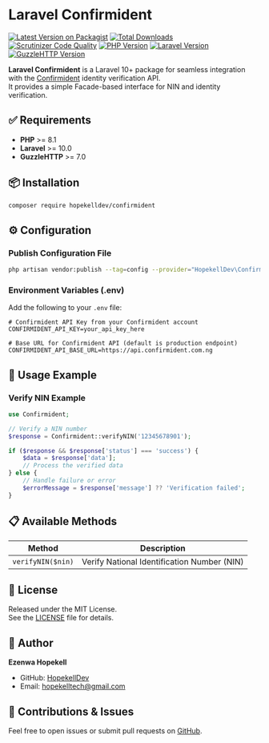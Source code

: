 # Laravel Confirmident

[![Latest Version on Packagist](https://img.shields.io/packagist/v/hopekelldev/confirmident.svg?style=flat-square)](https://packagist.org/packages/hopekelldev/confirmident)
[![Total Downloads](https://img.shields.io/packagist/dt/hopekelldev/confirmident.svg?style=flat-square)](https://packagist.org/packages/hopekelldev/confirmident)
[![Scrutinizer Code Quality](https://img.shields.io/scrutinizer/quality/g/HopekellDev/laravel-confirmident/main.svg?style=flat-square)](https://scrutinizer-ci.com/g/HopekellDev/Laravel-Confirmident/?branch=main)
[![PHP Version](https://img.shields.io/badge/PHP-%3E%3D8.1-777BB4.svg?style=flat-square)](https://www.php.net/)
[![Laravel Version](https://img.shields.io/badge/Laravel-%3E%3D10.0-FF2D20.svg?style=flat-square)](https://laravel.com/)
[![GuzzleHTTP Version](https://img.shields.io/badge/GuzzleHTTP-%3E%3D7.0-3F7E95.svg?style=flat-square)](https://github.com/guzzle/guzzle)

**Laravel Confirmident** is a Laravel 10+ package for seamless integration with the [Confirmident](https://confirmident.com.ng) identity verification API.  
It provides a simple Facade-based interface for NIN and identity verification.

## ✅ Requirements

- **PHP** >= 8.1
- **Laravel** >= 10.0
- **GuzzleHTTP** >= 7.0

## 📦 Installation

```bash
composer require hopekelldev/confirmident
```

## ⚙️ Configuration

### Publish Configuration File

```bash
php artisan vendor:publish --tag=config --provider="HopekellDev\Confirmident\ConfirmidentServiceProvider"
```

### Environment Variables (.env)

Add the following to your `.env` file:

```dotenv
# Confirmident API Key from your Confirmident account
CONFIRMIDENT_API_KEY=your_api_key_here

# Base URL for Confirmident API (default is production endpoint)
CONFIRMIDENT_API_BASE_URL=https://api.confirmident.com.ng
```

## 🚀 Usage Example

### Verify NIN Example

```php
use Confirmident;

// Verify a NIN number
$response = Confirmident::verifyNIN('12345678901');

if ($response && $response['status'] === 'success') {
    $data = $response['data'];
    // Process the verified data
} else {
    // Handle failure or error
    $errorMessage = $response['message'] ?? 'Verification failed';
}
```

## 📋 Available Methods

| Method            | Description                                    |
|-------------------|------------------------------------------------|
| `verifyNIN($nin)` | Verify National Identification Number (NIN) |

## 📃 License

Released under the MIT License.  
See the [LICENSE](LICENSE) file for details.

## 👤 Author

**Ezenwa Hopekell**  
- GitHub: [HopekellDev](https://github.com/HopekellDev)  
- Email: hopekelltech@gmail.com

## 🤝 Contributions & Issues

Feel free to open issues or submit pull requests on [GitHub](https://github.com/HopekellDev/confirmident).